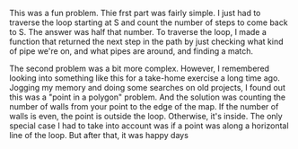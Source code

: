 This was a fun problem. Thie frst part was fairly simple. I just had to traverse the loop starting at S and count the number of steps to come back to S. The answer was half that number. To traverse the loop, I made a function that returned the next step in the path by just checking what kind of pipe we're on, and what pipes are around, and finding a match.

The second problem was a bit more complex. However, I remembered looking into something like this for a take-home exercise a long time ago. Jogging my memory and doing some searches on old projects, I found out this was a "point in a polygon" problem. And the solution was counting the number of walls from your point to the edge of the map. If the number of walls is even, the point is outside the loop. Otherwise, it's inside. The only special case I had to take into account was if a point was along a horizontal line of the loop. But after that, it was happy days
